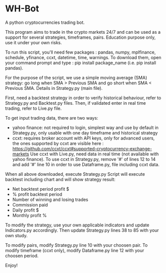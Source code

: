 # WH-Bot
A python cryptocurrencies trading bot.


This program aims to trade in the crypto markets 24/7 and can be used as a support for several strategies, timeframes, pairs. 
Education purpose only, use it under your own risks.

To run this script, you'll need few packages : pandas, numpy, mplfinance, schedule, yfinance, ccxt, datetime, time, warnings.
To download them, open your command prompt and type : pip install package_name (i.e. pip install pandas).

For the purpose of the script, we use a simple moving average (SMA) strategy: 
go long when SMA > Previous SMA and go short when SMA < Previous SMA.
Details in Strategy.py (main file).

First, need a backtest strategy in order to verify historical behaviour, 
refer to Strategy.py and Backtest.py files. 
Then, if validated enter in real time trading, refer to Live.py file.

To get input trading data, there are two ways:
- yahoo finance: not required to login, simplest way and use by default in Strategy.py,
	only usable with one day timeframe and historical strategy
- ccxt: requires broker account with API keys, only for advanced users,
	the ones supported by ccxt are visible here : 
	https://github.com/ccxt/ccxt#supported-cryptocurrency-exchange-markets
	Use ccxt with Live.py, need data in real time (not available with yahoo finance).
	To use ccxt in Strategy.py, remove '#' of lines 12 to 14 and add '#' line 10
	in order to use Dataframe.py, file including ccxt data.

When all above downloaded, execute Strategy.py 
Script will execute backtest including chart and will show strategy result:
- Net backtest period profit $
- % profit backtest period
- Number of winning and losing trades
- Commission paid
- Daily profit $
- Monthly profit %

To modify the strategy, use your own applicable indicators and update Indicators.py accordingly.
Then update Strategy.py lines 38 to 85 with your own study.

To modify pairs, modify Strategy.py line 10 with your choosen pair.
To modify timeframe (ccxt only), modify Dataframe.py line 12 with your choosen period.

Enjoy!
